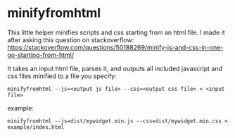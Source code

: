 # minifyfromhtml

This little helper minifies scripts and css starting from an html file. I made it after asking this question on stackoverflow: https://stackoverflow.com/questions/50188269/minify-js-and-css-in-one-go-starting-from-html/

It takes an input html file, parses it, and outputs all included javascript and css files minified to a file you specify:
```
minifyfromhtml --js=<output js file> --css=<output css file> < <input file>
```

example:
```
minifyfromhtml --js=dist/mywidget.min.js --css=dist/mywidget.min.css < example/index.html
```
